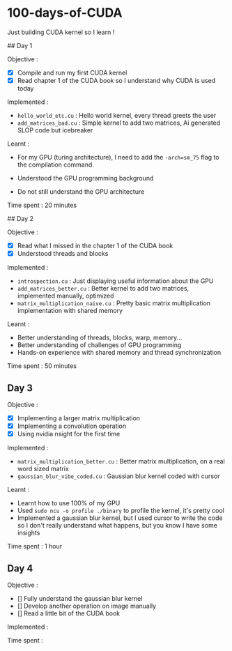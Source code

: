 # 100-days-of-CUDA
Just building CUDA kernel so I learn !

## Day 1

Objective :

- [x] Compile and run my first CUDA kernel
- [x] Read chapter 1 of the CUDA book so I understand why CUDA is used today

Implemented :

- `hello_world_etc.cu` : Hello world kernel, every thread greets the user
- `add_matrices_bad.cu` : Simple kernel to add two matrices, Ai generated SLOP code but icebreaker

Learnt :

- For my GPU (turing architecture), I need to add the `-arch=sm_75` flag to the compilation command.

- Understood the GPU programming background

- Do not still understand the GPU architecture

Time spent : 20 minutes

## Day 2

Objective :

- [x] Read what I missed in the chapter 1 of the CUDA book
- [x] Understood threads and blocks

Implemented :

- `introspection.cu` : Just displaying useful information about the GPU
- `add_matrices_better.cu` : Better kernel to add two matrices, implemented manually, optimized
- `matrix_multiplication_naive.cu` : Pretty basic matrix multiplication implementation with shared memory

Learnt :

- Better understanding of threads, blocks, warp, memory...
- Better understanding of challenges of GPU programming
- Hands-on experience with shared memory and thread synchronization

Time spent : 50 minutes

## Day 3

Objective :

- [x] Implementing a larger matrix multiplication
- [x] Implementing a convolution operation
- [x] Using nvidia nsight for the first time

Implemented :

- `matrix_multiplication_better.cu` : Better matrix multiplication, on a real word sized matrix
- `gaussian_blur_vibe_coded.cu` : Gaussian blur kernel coded with cursor

Learnt :

- Learnt how to use 100% of my GPU
- Used `sudo ncu -o profile ./binary` to profile the kernel, it's pretty cool
- Implemented a gaussian blur kernel, but I used cursor to write the code so I don't really understand what happens, but you know I have some insights

Time spent : 1 hour

## Day 4

Objective :

- [] Fully understand the gaussian blur kernel
- [] Develop another operation on image manually
- [] Read a little bit of the CUDA book

Implemented :


Time spent : 